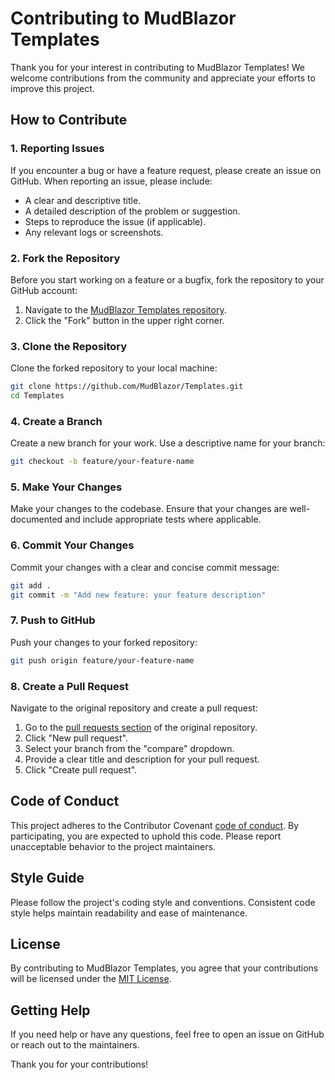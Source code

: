 # Contributing to MudBlazor Templates

Thank you for your interest in contributing to MudBlazor Templates! We welcome contributions from the community and appreciate your efforts to improve this project.

## How to Contribute

### 1. Reporting Issues

If you encounter a bug or have a feature request, please create an issue on GitHub. When reporting an issue, please include:

- A clear and descriptive title.
- A detailed description of the problem or suggestion.
- Steps to reproduce the issue (if applicable).
- Any relevant logs or screenshots.

### 2. Fork the Repository

Before you start working on a feature or a bugfix, fork the repository to your GitHub account:

1. Navigate to the [MudBlazor Templates repository](https://github.com/MudBlazor/Templates).
2. Click the "Fork" button in the upper right corner.

### 3. Clone the Repository

Clone the forked repository to your local machine:

```bash
git clone https://github.com/MudBlazor/Templates.git
cd Templates
```

### 4. Create a Branch

Create a new branch for your work. Use a descriptive name for your branch:

```bash
git checkout -b feature/your-feature-name
```

### 5. Make Your Changes

Make your changes to the codebase. Ensure that your changes are well-documented and include appropriate tests where applicable.

### 6. Commit Your Changes

Commit your changes with a clear and concise commit message:

```bash
git add .
git commit -m "Add new feature: your feature description"
```

### 7. Push to GitHub

Push your changes to your forked repository:

```bash
git push origin feature/your-feature-name
```

### 8. Create a Pull Request

Navigate to the original repository and create a pull request:

1. Go to the [pull requests section](https://github.com/MudBlazor/Templates/pulls) of the original repository.
2. Click "New pull request".
3. Select your branch from the "compare" dropdown.
4. Provide a clear title and description for your pull request.
5. Click "Create pull request".

## Code of Conduct

This project adheres to the Contributor Covenant [code of conduct](CODE_OF_CONDUCT.md). By participating, you are expected to uphold this code. Please report unacceptable behavior to the project maintainers.

## Style Guide

Please follow the project's coding style and conventions. Consistent code style helps maintain readability and ease of maintenance.

## License

By contributing to MudBlazor Templates, you agree that your contributions will be licensed under the [MIT License](LICENSE).

## Getting Help

If you need help or have any questions, feel free to open an issue on GitHub or reach out to the maintainers.

Thank you for your contributions!